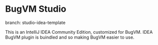 # BugVM Studio

branch: studio-idea-template

This is an IntelliJ IDEA Community Edition, customized for BugVM. IDEA BugVM plugin is buindled and so making BugVM easier to use.

